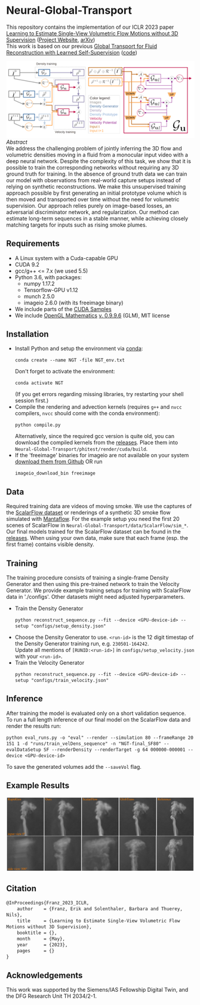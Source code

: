 # Neural-Global-Transport
This repository contains the implementation of our ICLR 2023 paper [Learning to Estimate Single-View Volumetric Flow Motions without 3D Supervision](https://openreview.net/forum?id=2vmGv5wPDBZ)
([Project Website](https://ge.in.tum.de/publications/2023-franz-neuralglobtrans/), [arXiv](https://arxiv.org/abs/2302.14470))  
This work is based on our previous [Global Transport for Fluid Reconstruction with Learned Self-Supervision](https://openaccess.thecvf.com/content/CVPR2021/html/Franz_Global_Transport_for_Fluid_Reconstruction_With_Learned_Self-Supervision_CVPR_2021_paper.html) ([code](https://github.com/tum-pbs/Global-Flow-Transport))  

![Framework Image](images/Framework.PNG)  
*Abstract*  
We address the challenging problem of jointly inferring the 3D flow and volumetric densities  moving in a fluid from a monocular input video with a deep neural network. Despite the complexity of this task, we show that it is possible to train the corresponding networks without requiring any 3D ground truth for training. In the absence of ground truth data we can train our model with observations from  real-world capture setups instead of relying on synthetic reconstructions. We make this unsupervised training approach possible by first generating an initial prototype volume which is then moved and transported over time without the need for volumetric supervision. Our approach relies purely on image-based losses, an adversarial discriminator network, and regularization. Our method can estimate long-term sequences in a stable manner, while achieving closely matching targets for inputs such as rising smoke plumes.

## Requirements

- A Linux system with a Cuda-capable GPU
- CUDA 9.2
- gcc/g++ <= 7.x (we used 5.5)
- Python 3.6, with packages:
	- numpy 1.17.2
	- Tensorflow-GPU v1.12
	- munch 2.5.0
	- imageio 2.6.0 (with its freeimage binary)
- We include parts of the [CUDA Samples](https://github.com/NVIDIA/cuda-samples)
- We include [OpenGL Mathematics](https://glm.g-truc.net/0.9.9/index.html) [v. 0.9.9.6](https://github.com/g-truc/glm/tree/0.9.9.6) (GLM), MIT license


## Installation

- Install Python and setup the environment via [conda](https://docs.conda.io/en/latest/miniconda.html):
	```
	conda create --name NGT -file NGT_env.txt
	```
	Don't forget to activate the environment:
	```
	conda activate NGT
	```
	(If you get errors regarding missing libraries, try restarting your shell session first.)
- Compile the rendering and advection kernels (requires `g++` and `nvcc` compilers, `nvcc` should come with the conda environment):
	```
	python compile.py
	```
	Alternatively, since the required gcc version is quite old, you can download the compiled kernels from the [releases](https://github.com/tum-pbs/Neural-Global-Transport/releases). Place them into `Neural-Global-Transport/phitest/render/cuda/build`.
- If the 'freeimage' binaries for imageio are not available on your system [download them from Github](https://github.com/imageio/imageio-binaries) OR run
	```
	imageio_download_bin freeimage
	```

## Data
Required training data are videos of moving smoke.
We use the captures of the [ScalarFlow dataset](https://ge.in.tum.de/publications/2019-scalarflow-eckert/) or renderings of a synthetic 3D smoke flow simulated with [Mantaflow](http://mantaflow.com/).
For the example setup you need the first 20 scenes of ScalarFlow in `Neural-Global-Transport/data/ScalarFlow/sim_*`.
Our final models trained for the ScalarFlow dataset can be found in the [releases](https://github.com/tum-pbs/Neural-Global-Transport/releases).
When using your own data, make sure that each frame (esp. the first frame) contains visible density.


## Training
The training procedure consists of training a single-frame Density Generator and then using this pre-trained network to train the Velocity Generator.
We provide example training setups for training with ScalarFlow data in './configs'. Other datasets might need adjusted hyperparameters.

- Train the Density Generator
	```
	python reconstruct_sequence.py --fit --device <GPU-device-id> --setup "configs/setup_density.json"
	```
- Choose the Density Generator to use. `<run-id>` is the 12 digit timestap of the Density Generator training run, e.g. `230501-164242`.  
	Update all mentions of `[RUNID:<run-id>]` in `configs/setup_velocity.json` with your `<run-id>`.
- Train the Velocity Generator
	```
	python reconstruct_sequence.py --fit --device <GPU-device-id> --setup "configs/train_velocity.json"
	```


## Inference
After training the model is evaluated only on a short validation sequence.  
To run a full length inference of our final model on the ScalarFlow data and render the results run:
```
python eval_runs.py -o "eval" --render --simulation 80 --frameRange 20 151 1 -d "runs/train_velDens_sequence" -n "NGT-final_SF80" --evalDataSetup SF --renderDensity --renderTarget -g 64 000000-000001 --device <GPU-device-id>
```
To save the generated volumes add the `--saveVol` flag.

## Example Results
![Results Image](images/SF_targets.PNG)  


## Citation
```
@InProceedings{Franz_2023_ICLR,
    author    = {Franz, Erik and Solenthaler, Barbara and Thuerey, Nils},
    title     = {Learning to Estimate Single-View Volumetric Flow Motions without 3D Supervision},
    booktitle = {},
    month     = {May},
    year      = {2023},
    pages     = {}
}
```

## Acknowledgements
This work was supported by the Siemens/IAS Fellowship Digital Twin, and the DFG Research Unit TH 2034/2-1.

